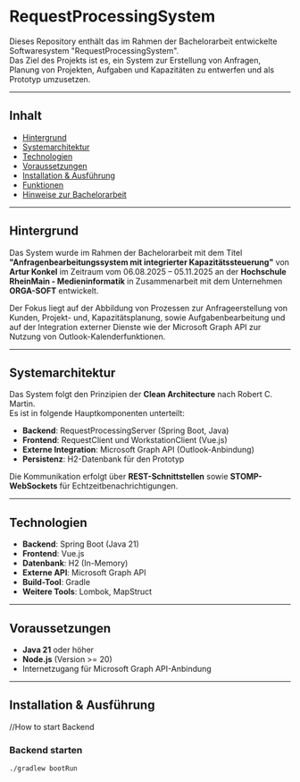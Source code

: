 # RequestProcessingSystem
Dieses Repository enthält das im Rahmen der Bachelorarbeit entwickelte Softwaresystem "RequestProcessingSystem".  
Das Ziel des Projekts ist es, ein System zur Erstellung von Anfragen, Planung von Projekten, Aufgaben und Kapazitäten zu entwerfen und als Prototyp umzusetzen.

---

## Inhalt
- [Hintergrund](#hintergrund)
- [Systemarchitektur](#systemarchitektur)
- [Technologien](#technologien)
- [Voraussetzungen](#voraussetzungen)
- [Installation & Ausführung](#installation--ausführung)
- [Funktionen](#funktionen)
- [Hinweise zur Bachelorarbeit](#hinweise-zur-bachelorarbeit)

---

## Hintergrund
Das System wurde im Rahmen der Bachelorarbeit mit dem Titel **"Anfragenbearbeitungssystem mit integrierter Kapazitätssteuerung"**
von **Artur Konkel** im Zeitraum vom 06.08.2025 – 05.11.2025 an der 
**Hochschule RheinMain - Medieninformatik** in Zusammenarbeit mit dem Unternehmen
**ORGA-SOFT** entwickelt. 

Der Fokus liegt auf der Abbildung von Prozessen zur Anfrageerstellung von Kunden, Projekt- und,
Kapazitätsplanung, sowie Aufgabenbearbeitung und auf der Integration externer Dienste wie der Microsoft Graph API zur
Nutzung von Outlook-Kalenderfunktionen.

---

## Systemarchitektur
Das System folgt den Prinzipien der **Clean Architecture** nach Robert C. Martin.  
Es ist in folgende Hauptkomponenten unterteilt:

- **Backend**: RequestProcessingServer (Spring Boot, Java)
- **Frontend**: RequestClient und WorkstationClient (Vue.js)
- **Externe Integration**: Microsoft Graph API (Outlook-Anbindung)
- **Persistenz**: H2-Datenbank für den Prototyp

Die Kommunikation erfolgt über **REST-Schnittstellen** sowie **STOMP-WebSockets** für Echtzeitbenachrichtigungen.

---

## Technologien
- **Backend**: Spring Boot (Java 21)
- **Frontend**: Vue.js
- **Datenbank**: H2 (In-Memory)
- **Externe API**: Microsoft Graph API
- **Build-Tool**: Gradle
- **Weitere Tools**: Lombok, MapStruct

---

## Voraussetzungen
- **Java 21** oder höher
- **Node.js** (Version >= 20)
- Internetzugang für Microsoft Graph API-Anbindung

---

## Installation & Ausführung
//How to start Backend

### Backend starten
```bash
./gradlew bootRun
```